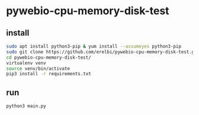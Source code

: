 # pywebio-cpu-memory-disk-test

## install
```sh
sudo apt install python3-pip & yum install --assumeyes python3-pip
sudo git clone https://github.com/erelbi/pywebio-cpu-memory-disk-test.git
cd pywebio-cpu-memory-disk-test/
virtualenv venv
source venv/bin/activate
pip3 install -r requirements.txt
```

## run
```sh
python3 main.py 
```

